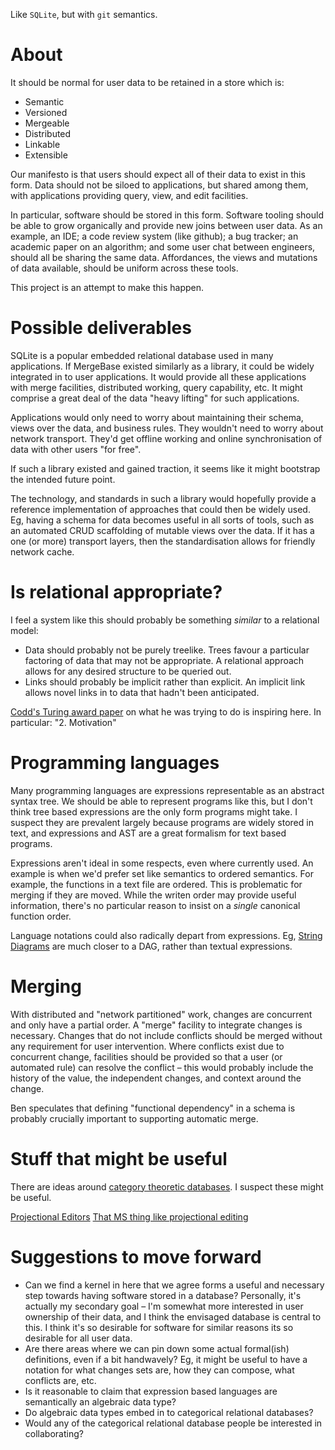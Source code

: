 
Like `SQLite`, but with `git` semantics.


# About

It should be normal for user data to be retained in a store which is:

* Semantic
* Versioned
* Mergeable
* Distributed
* Linkable
* Extensible

Our manifesto is that users should expect all of their data to exist in this form. Data should not be siloed to applications, but shared among them, with applications providing query, view, and edit facilities. 

In particular, software should be stored in this form. Software tooling should be able to grow organically and provide new joins between user data. As an example, an IDE; a code review system (like github); a bug tracker; an academic paper on an algorithm; and some user chat between engineers, should all be sharing the same data. Affordances, the views and mutations of data available, should be uniform across these tools.

This project is an attempt to make this happen.


# Possible deliverables

SQLite is a popular embedded relational database used in many applications. If MergeBase existed similarly as a library, it could be widely integrated in to user applications. It would provide all these applications with merge facilities, distributed working, query capability, etc. It might comprise a great deal of the data "heavy lifting" for such applications. 

Applications would only need to worry about maintaining their schema, views over the data, and business rules. They wouldn't need to worry about network transport. They'd get offline working and online synchronisation of data with other users "for free". 

If such a library existed and gained traction, it seems like it might bootstrap the intended future point. 

The technology, and standards in such a library would hopefully provide a reference implementation of approaches that could then be widely used. Eg, having a schema for data becomes useful in all sorts of tools, such as an automated CRUD scaffolding of mutable views over the data. If it has a one (or more) transport layers, then the standardisation allows for friendly network cache.

# Is relational appropriate?

I feel a system like this should probably be something _similar_ to a relational model:

* Data should probably not be purely treelike. Trees favour a particular factoring of data that may not be appropriate. A relational approach allows for any desired structure to be queried out.
* Links should probably be implicit rather than explicit. An implicit link allows novel links in to data that hadn't been anticipated.

[Codd's Turing award paper](https://pdfs.semanticscholar.org/d206/89e9acfdb34326d21bd3ac339d9966cefae3.pdf) on what he was trying to do is inspiring here. In particular: "2. Motivation"

# Programming languages

Many programming languages are expressions representable as an abstract syntax tree. We should be able to represent programs like this, but I don't think tree based expressions are the only form programs might take. I suspect they are prevalent largely because programs are widely stored in text, and expressions and AST are a great formalism for text based programs.

Expressions aren't ideal in some respects, even where currently used. An example is when we'd prefer set like semantics to ordered semantics. For example, the functions in a text file are ordered. This is problematic for merging if they are moved. While the writen order may provide useful information, there's no particular reason to insist on a _single_ canonical function order. 

Language notations could also radically depart from expressions. Eg, [String Diagrams]() are much closer to a DAG, rather than textual expressions. 

# Merging

With distributed and "network partitioned" work, changes are concurrent and only have a partial order. A "merge" facility to integrate changes is necessary. Changes that do not include conflicts should be merged without any requirement for user intervention. Where conflicts exist due to concurrent change, facilities should be provided so that a user (or automated rule) can resolve the conflict – this would probably include the history of the value, the independent changes, and context around the change.

Ben speculates that defining "functional dependency" in a schema is probably crucially important to supporting automatic merge.

# Stuff that might be useful

There are ideas around [category theoretic databases](http://math.mit.edu/~dspivak/informatics/talks/CTDBIntroductoryTalk). I suspect these might be useful. 

[Projectional Editors]()
[That MS thing like projectional editing]()

# Suggestions to move forward

* Can we find a kernel in here that we agree forms a useful and necessary step towards having software stored in a database? Personally, it's actually my secondary goal – I'm somewhat more interested in user ownership of their data, and I think the envisaged database is central to this. I think it's so desirable for software for similar reasons its so desirable for all user data.
* Are there areas where we can pin down some actual formal(ish) definitions, even if a bit handwavely? Eg, it might be useful to have a notation for what changes sets are, how they can compose, what conflicts are, etc.
* Is it reasonable to claim that expression based languages are semantically an algebraic data type?
* Do algebraic data types embed in to categorical relational databases?
* Would any of the categorical relational database people be interested in collaborating?

